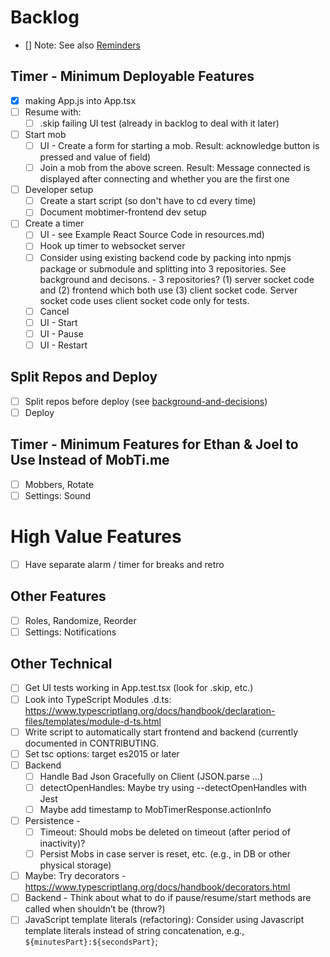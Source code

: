 # Backlog

- [] Note: See also [Reminders](./reminders.md) 
## Timer - Minimum Deployable Features
- [X] making App.js into App.tsx
- [ ] Resume with:
  - [ ] .skip failing UI test (already in backlog to deal with it later)
- [ ] Start mob
  - [ ] UI - Create a form for starting a mob. Result: acknowledge button is pressed and value of field)
  - [ ] Join a mob from the above screen. Result: Message connected is displayed after connecting and whether you are the first one
- [ ] Developer setup
  - [ ] Create a start script (so don't have to cd every time)
  - [ ] Document mobtimer-frontend dev setup
- [ ] Create a timer
  - [ ] UI - see Example React Source Code in resources.md)
  - [ ] Hook up timer to websocket server
  - [ ] Consider using existing backend code by packing into npmjs package or submodule and splitting into 3 repositories. See background and decisons. - 3 repositories? (1) server socket code and (2) frontend which both use (3) client socket code. Server socket code uses client socket code only for tests.
  - [ ] Cancel
  - [ ] UI - Start
  - [ ] UI - Pause
  - [ ] UI - Restart

## Split Repos and Deploy

- [ ] Split repos before deploy (see [background-and-decisions](./background-and-decisions.md))
- [ ] Deploy

## Timer - Minimum Features for Ethan & Joel to Use Instead of MobTi.me

- [ ] Mobbers, Rotate
- [ ] Settings: Sound

# High Value Features

- [ ] Have separate alarm / timer for breaks and retro

## Other Features

- [ ] Roles, Randomize, Reorder
- [ ] Settings: Notifications

## Other Technical

- [ ] Get UI tests working in App.test.tsx (look for .skip, etc.)
- [ ] Look into TypeScript Modules .d.ts: https://www.typescriptlang.org/docs/handbook/declaration-files/templates/module-d-ts.html
- [ ] Write script to automatically start frontend and backend (currently documented in CONTRIBUTING.
- [ ] Set tsc options: target es2015 or later
- [ ] Backend
  - [ ] Handle Bad Json Gracefully on Client (JSON.parse …)
  - [ ] detectOpenHandles: Maybe try using --detectOpenHandles with Jest
  - [ ] Maybe add timestamp to MobTimerResponse.actionInfo
- [ ] Persistence -
  - [ ] Timeout: Should mobs be deleted on timeout (after period of inactivity)?
  - [ ] Persist Mobs in case server is reset, etc. (e.g., in DB or other physical storage)
- [ ] Maybe: Try decorators - https://www.typescriptlang.org/docs/handbook/decorators.html
- [ ] Backend - Think about what to do if pause/resume/start methods are called when shouldn’t be (throw?)
- [ ] JavaScript template literals (refactoring): Consider using Javascript template literals instead of string concatenation, e.g., `${minutesPart}:${secondsPart}`;
